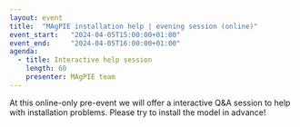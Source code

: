 ```yaml
---
layout: event
title:  "MAgPIE installation help | evening session (online)"
event_start:   "2024-04-05T15:00:00+01:00"
event_end:     "2024-04-05T16:00:00+01:00"
agenda:
  - title: Interactive help session
    length: 60
    presenter: MAgPIE team
---
```


At this online-only pre-event we will offer a interactive Q&A session to help with installation problems. Please try to install the model in advance!
